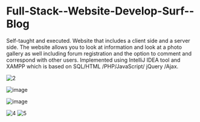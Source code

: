 # Full-Stack--Website-Develop-Surf--Blog
Self-taught and executed.
Website that includes a client side and a server side. 
The website allows you to look at information and look at a photo gallery as well including forum registration and the option to comment and correspond with other users. 
Implemented using IntelliJ IDEA tool and XAMPP which is based on SQL/HTML /PHP/JavaScript/ jQuery /Ajax.


![2](https://user-images.githubusercontent.com/108890711/180784478-9294cc36-3360-4731-9201-b75079b09bd7.jpg)


![image](https://user-images.githubusercontent.com/70447976/155598839-3e4b3084-8c30-44ac-9b1d-04df23bcffcf.png)

![image](https://user-images.githubusercontent.com/70447976/155598904-bd508c2c-e0af-44f7-9c3e-5e9a01c83d20.png)

![4](https://user-images.githubusercontent.com/108890711/180784536-b11c6802-b802-41af-a8ae-db63786a1c48.jpg)
![5](https://user-images.githubusercontent.com/108890711/180784544-13c1962f-de6e-4d06-9dab-1d21bbf2acb4.jpg)
